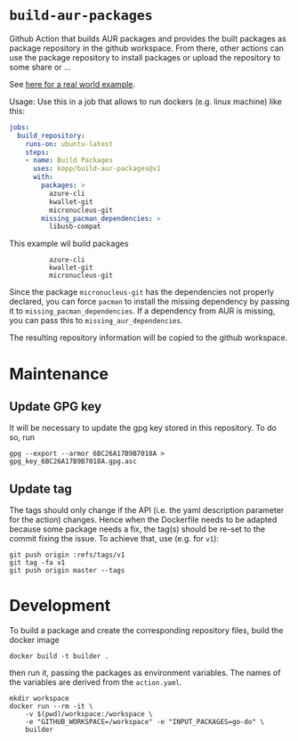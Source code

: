 # `build-aur-packages`

Github Action that builds AUR packages and provides the built packages as
package repository in the github workspace.
From there, other actions can use the package repository to install packages or upload the repository to some share or ...

See
[here for a real world example](https://github.com/kopp/aurci2).

Usage:
Use this in a job that allows to run dockers (e.g. linux machine) like this:

```yaml
jobs:
  build_repository:
    runs-on: ubuntu-latest
    steps:
    - name: Build Packages
      uses: kopp/build-aur-packages@v1
      with:
        packages: >
          azure-cli
          kwallet-git
          micronucleus-git
        missing_pacman_dependencies: >
          libusb-compat
```

This example wil build packages

```
          azure-cli
          kwallet-git
          micronucleus-git
```

Since the package `micronucleus-git` has the dependencies not properly
declared, you can force `pacman` to install the missing dependency by passing
it to `missing_pacman_dependencies`.
If a dependency from AUR is missing, you can pass this to
`missing_aur_dependencies`.

The resulting repository information will be copied to the github workspace.


# Maintenance

## Update GPG key

It will be necessary to update the gpg key stored in this repository.
To do so, run

    gpg --export --armor 6BC26A17B9B7018A > gpg_key_6BC26A17B9B7018A.gpg.asc


## Update tag

The tags should only change if the API (i.e. the yaml description parameter for
the action) changes.
Hence when the Dockerfile needs to be adapted because some package needs a fix,
the tag(s) should be re-set to the commit fixing the issue.
To achieve that, use (e.g. for `v1`):

    git push origin :refs/tags/v1
    git tag -fa v1
    git push origin master --tags



# Development

To build a package and create the corresponding repository files, build the docker image

    docker build -t builder .

then run it, passing the packages as environment variables.
The names of the variables are derived from the `action.yaml`.

    mkdir workspace
    docker run --rm -it \
        -v $(pwd)/workspace:/workspace \
        -e "GITHUB_WORKSPACE=/workspace" -e "INPUT_PACKAGES=go-do" \
        builder
